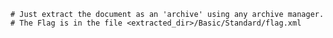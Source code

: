     # Just extract the document as an 'archive' using any archive manager.
    # The Flag is in the file <extracted_dir>/Basic/Standard/flag.xml

    